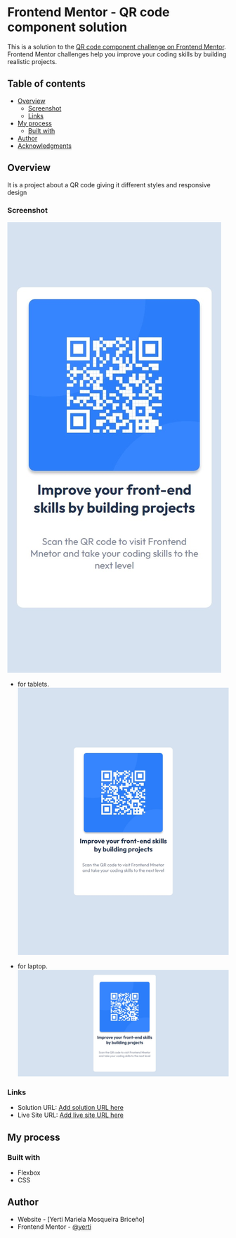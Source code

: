 # Frontend Mentor - QR code component solution

This is a solution to the [QR code component challenge on Frontend Mentor](https://www.frontendmentor.io/challenges/qr-code-component-iux_sIO_H). Frontend Mentor challenges help you improve your coding skills by building realistic projects. 

## Table of contents

- [Overview](#overview)
  - [Screenshot](#screenshot)
  - [Links](#links)
- [My process](#my-process)
  - [Built with](#built-with)
- [Author](#author)
- [Acknowledgments](#acknowledgments)


## Overview
It is a project about a QR code giving it different styles and responsive design

### Screenshot

![for cell phones.](./design/mobile-design.jpeg)

- for tablets.
![](./design/desktop-preview.jpeg)

- for laptop.
![](./design/desktop-desing.jpeg)


### Links

- Solution URL: [Add solution URL here](https://github.com/yerti/qr-code-component-main)
- Live Site URL: [Add live site URL here](https://yerti.github.io/qr-code-component-main/)

## My process

### Built with

- Flexbox
- CSS

## Author

- Website - [Yerti Mariela Mosqueira Briceño]
- Frontend Mentor - [@yerti](https://www.frontendmentor.io/profile/yerti)